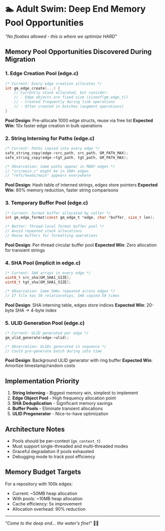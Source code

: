<!-- SPDX-License-Identifier: LicenseRef-MIND-UCAL-1.0 -->
<!-- © 2025 J. Kirby Ross / Neuroglyph Collective -->

# 🏊 Adult Swim: Deep End Memory Pool Opportunities

*"No floaties allowed - this is where we optimize HARD"*

## Memory Pool Opportunities Discovered During Migration

### 1. Edge Creation Pool (edge.c)
```c
/* Current: Every edge creation allocates */
int gm_edge_create(...) {
    // Currently stack allocated, but consider:
    // - Edge objects are fixed size (sizeof(gm_edge_t))
    // - Created frequently during link operations
    // - Often created in batches (augment operations)
}
```
**Pool Design**: Pre-allocate 1000 edge structs, reuse via free list
**Expected Win**: 10x faster edge creation in bulk operations

### 2. String Interning for Paths (edge.c)
```c
/* Current: Paths copied into every edge */
safe_string_copy(edge->src_path, src_path, GM_PATH_MAX);
safe_string_copy(edge->tgt_path, tgt_path, GM_PATH_MAX);

/* Observation: Same paths appear in MANY edges */
// "src/main.c" might be in 100+ edges
// "refs/heads/main" appears everywhere
```
**Pool Design**: Hash table of interned strings, edges store pointers
**Expected Win**: 80% memory reduction, faster string comparisons

### 3. Temporary Buffer Pool (edge.c)
```c
/* Current: Format buffer allocated by caller */
int gm_edge_format(const gm_edge_t *edge, char *buffer, size_t len);

/* Better: Thread-local format buffer pool */
// Avoid repeated stack allocations
// Reuse buffers for formatting operations
```
**Pool Design**: Per-thread circular buffer pool
**Expected Win**: Zero allocation for transient strings

### 4. SHA Pool (implicit in edge.c)
```c
/* Current: SHA arrays in every edge */
uint8_t src_sha[GM_SHA1_SIZE];
uint8_t tgt_sha[GM_SHA1_SIZE];

/* Observation: Same SHAs repeated across edges */
// If file has 50 relationships, SHA copied 50 times
```
**Pool Design**: SHA interning table, edges store indices
**Expected Win**: 20-byte SHA → 4-byte index

### 5. ULID Generation Pool (edge.c)
```c
/* Current: ULID generated per edge */
gm_ulid_generate(edge->ulid);

/* Observation: ULIDs generated in sequence */
// Could pre-generate batch during idle time
```
**Pool Design**: Background ULID generator with ring buffer
**Expected Win**: Amortize timestamp/random costs

## Implementation Priority

1. **String Interning** - Biggest memory win, simplest to implement
2. **Edge Object Pool** - High frequency allocation point  
3. **SHA Deduplication** - Significant memory savings
4. **Buffer Pools** - Eliminate transient allocations
5. **ULID Pregenerator** - Nice-to-have optimization

## Architecture Notes

- Pools should be per-context (`gm_context_t`)
- Must support single-threaded and multi-threaded modes
- Graceful degradation if pools exhausted
- Debugging mode to track pool efficiency

## Memory Budget Targets

For a repository with 100k edges:
- Current: ~50MB heap allocation
- With pools: ~10MB heap allocation
- Cache efficiency: 5x improvement
- Allocation overhead: 90% reduction

---

*"Come to the deep end... the water's fine!"* 🏊‍♂️